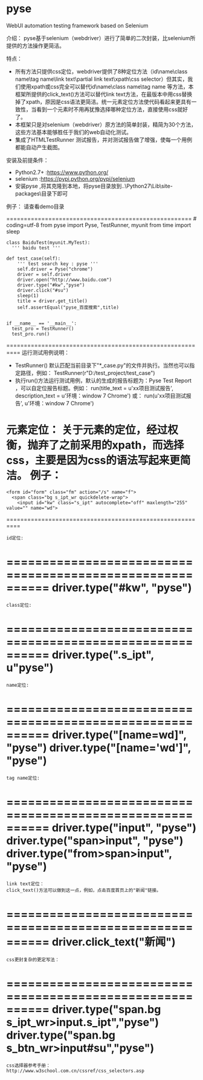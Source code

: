 # pyse
WebUI automation testing framework based on Selenium

介绍：
  pyse基于selenium（webdriver）进行了简单的二次封装，比selenium所提供的方法操作更简洁。
  
特点：
* 所有方法只提供css定位，webdriver提供了8种定位方法（id\name\class name\tag name\link text\partial link text\xpath\css selector）但其实，我们使用xpath或css完全可以替代id\name\class name\tag name 等方法，本框架所提供的click_text()方法可以替代link text方法，在最版本中用css替换掉了xpath，原因是css语法更简洁。统一元素定位方法使代码看起来更具有一致性，当看到一个元素时不用再犹豫选择哪种定位方法，直接使用css就好了。
* 本框架只是对selenium（webdriver）原方法的简单封装，精简为30个方法，这些方法基本能够胜任于我们的web自动化测试。
* 集成了HTMLTestRunner 测试报告，并对测试报告做了增强，使每一个用例都能自动产生截图。

安装及前提条件：
* Python2.7+ :https://www.python.org/
* selenium  :https://pypi.python.org/pypi/selenium
* 安装pyse ,将其克隆到本地，将pyse目录放到..\Python27\Lib\site-packages\目录下即可


例子：
   请查看demo目录

=====================================================
    # coding=utf-8
    from pyse import Pyse, TestRunner, myunit
    from time import sleep

    class BaiduTest(myunit.MyTest):
      ''' baidu test '''

    def test_case(self):
        ''' test search key : pyse '''
        self.driver = Pyse("chrome")
        driver = self.driver
        driver.open("http://www.baidu.com")
        driver.type("#kw","pyse")
        driver.click("#su")
        sleep(1)
        title = driver.get_title()
        self.assertEqual("pyse_百度搜索",title)


    if __name__ == '__main__':
      test_pro = TestRunner()
      test_pro.run()
==========================================================
运行测试用例说明：
* TestRunner() 默认匹配当前目录下"*_case.py"的文件并执行。当然也可以指定路径，例如：
TestRunner(r"D:/test_project/test_case")
* 执行run()方法运行测试用例，默认的生成的报告标题为：Pyse Test Report ，可以自定位报告标题。例如：
run(title_text = u'xx项目测试报告', description_text = u'环境：window 7  Chrome')
或：
run(u'xx项目测试报告', u'环境：window 7  Chrome')


元素定位：
    关于元素的定位，经过权衡，抛弃了之前采用的xpath，而选择css，主要是因为css的语法写起来更简洁。
    例子：
==========================================================
    <form id="form" class="fm" action="/s" name="f">
      <span class="bg s_ipt_wr quickdelete-wrap">
        <input id="kw" class="s_ipt" autocomplete="off" maxlength="255" value="" name="wd">
==========================================================
    
    id定位:
==========================================================
    driver.type("#kw", "pyse")
==========================================================
    
    class定位:
==========================================================
    driver.type(".s_ipt", u"pyse")
==========================================================
    
    name定位:
==========================================================
    driver.type("[name=wd]", "pyse")
    driver.type("[name='wd']", "pyse")
==========================================================

    tag name定位:
==========================================================
    driver.type("input", "pyse")
    driver.type("span>input", "pyse")
    driver.type("from>span>input", "pyse")
==========================================================

    link text定位：
    click_text()方法可以做到这一点，例如，点击百度首页上的"新闻"链接。
==========================================================
    driver.click_text("新闻")
==========================================================
    
    css更封复杂的更定写法：
==========================================================
    driver.type("span.bg s_ipt_wr>input.s_ipt","pyse")
    driver.type("span.bg s_btn_wr>input#su","pyse")
==========================================================
    
    css选择器参考手册：
    http://www.w3school.com.cn/cssref/css_selectors.asp
